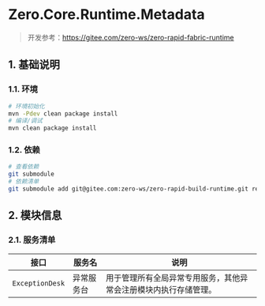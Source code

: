 # Zero.Core.Runtime.Metadata

> 开发参考：<https://gitee.com/zero-ws/zero-rapid-fabric-runtime>

## 1. 基础说明

### 1.1. 环境

```bash
# 环境初始化
mvn -Pdev clean package install
# 编译/调试
mvn clean package install
```

### 1.2. 依赖

```bash
# 查看依赖
git submodule
# 依赖清单
git submodule add git@gitee.com:zero-ws/zero-rapid-build-runtime.git refs/Zero.Rapid.Build.Runtime
```

## 2. 模块信息

### 2.1. 服务清单

| 接口              | 服务名   | 说明                               |
|-----------------|-------|----------------------------------|
| `ExceptionDesk` | 异常服务台 | 用于管理所有全局异常专用服务，其他异常会注册模块内执行存储管理。 |

